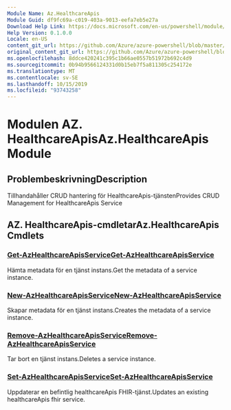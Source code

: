 ```yaml
---
Module Name: Az.HealthcareApis
Module Guid: df9fc69a-c019-403a-9013-eefa7eb5e27a
Download Help Link: https://docs.microsoft.com/en-us/powershell/module/az.healthcareapis
Help Version: 0.1.0.0
Locale: en-US
content_git_url: https://github.com/Azure/azure-powershell/blob/master/src/HealthcareApis/HealthcareApis/help/Az.HealthcareApis.md
original_content_git_url: https://github.com/Azure/azure-powershell/blob/master/src/HealthcareApis/HealthcareApis/help/Az.HealthcareApis.md
ms.openlocfilehash: 8ddce420241c395c1b66ae0557b51972b692c4d9
ms.sourcegitcommit: 0b94b9566124331d0b15eb7f5a811305c254172e
ms.translationtype: MT
ms.contentlocale: sv-SE
ms.lasthandoff: 10/15/2019
ms.locfileid: "93743258"
---
```

# <span data-ttu-id="954f8-101">Modulen AZ. HealthcareApis</span><span class="sxs-lookup"><span data-stu-id="954f8-101">Az.HealthcareApis Module</span></span>
## <span data-ttu-id="954f8-102">Problembeskrivning</span><span class="sxs-lookup"><span data-stu-id="954f8-102">Description</span></span>
<span data-ttu-id="954f8-103">Tillhandahåller CRUD hantering för HealthcareApis-tjänsten</span><span class="sxs-lookup"><span data-stu-id="954f8-103">Provides CRUD Management for HealthcareApis Service</span></span>

## <span data-ttu-id="954f8-104">AZ. HealthcareApis-cmdletar</span><span class="sxs-lookup"><span data-stu-id="954f8-104">Az.HealthcareApis Cmdlets</span></span>
### [<span data-ttu-id="954f8-105">Get-AzHealthcareApisService</span><span class="sxs-lookup"><span data-stu-id="954f8-105">Get-AzHealthcareApisService</span></span>](Get-AzHealthcareApisService.md)
<span data-ttu-id="954f8-106">Hämta metadata för en tjänst instans.</span><span class="sxs-lookup"><span data-stu-id="954f8-106">Get the metadata of a service instance.</span></span>

### [<span data-ttu-id="954f8-107">New-AzHealthcareApisService</span><span class="sxs-lookup"><span data-stu-id="954f8-107">New-AzHealthcareApisService</span></span>](New-AzHealthcareApisService.md)
<span data-ttu-id="954f8-108">Skapar metadata för en tjänst instans.</span><span class="sxs-lookup"><span data-stu-id="954f8-108">Creates the metadata of a service instance.</span></span>

### [<span data-ttu-id="954f8-109">Remove-AzHealthcareApisService</span><span class="sxs-lookup"><span data-stu-id="954f8-109">Remove-AzHealthcareApisService</span></span>](Remove-AzHealthcareApisService.md)
<span data-ttu-id="954f8-110">Tar bort en tjänst instans.</span><span class="sxs-lookup"><span data-stu-id="954f8-110">Deletes a service instance.</span></span>

### [<span data-ttu-id="954f8-111">Set-AzHealthcareApisService</span><span class="sxs-lookup"><span data-stu-id="954f8-111">Set-AzHealthcareApisService</span></span>](Set-AzHealthcareApisService.md)
<span data-ttu-id="954f8-112">Uppdaterar en befintlig healthcareApis FHIR-tjänst.</span><span class="sxs-lookup"><span data-stu-id="954f8-112">Updates an existing healthcareApis fhir service.</span></span>

